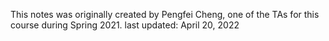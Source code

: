 This notes was originally created by Pengfei Cheng, one of the TAs for this course during Spring 2021.
last updated: April 20, 2022
